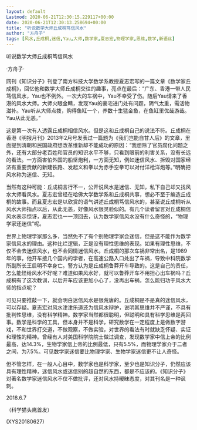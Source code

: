 ```yaml
---
layout: default
Lastmod: 2020-06-21T12:30:15.229117+00:00
date: 2020-06-21T12:30:13.258694+00:00
title: "听说数学大师丘成桐笃信风水"
author: "方舟子"
tags: [风水,丘成桐,迷信,Yau,大师,数学家,夏志宏,物理学家,思维,数学,新语丝]
---
```


听说数学大师丘成桐笃信风水

·方舟子·

网刊《知识分子》刊登了南方科技大学数学系教授夏志宏写的一篇文章《数学家丘成桐》，回忆他和数学大师丘成桐交往的趣事，亮点在最后：“广东、香港一带人民笃信风水，Yau也不例外。一次大的车祸中，Yau不幸受了伤。随后Yau请来了香港的风水大师。大师火眼金睛，发现Yau的豪宅进门处有问题，阴气太重，需活物滋补。Yau听从大师点拨，购得鱼缸一个，养数十生猛金鱼，在鱼缸里优哉游哉。Yau从此无恙。”

这是第一次有人透露丘成桐相信风水。但是这和丘成桐自己的说法不符。丘成桐在香港《明报月刊》2013年2月号发表过一篇题为《我们岂能自甘人后》的文章，里面提到清朝和民国政府想改革维新却不能成功的原因：“我想除了官员腐化问题之外，还有大部分老百姓和官员的知识水平不够，只看到眼前的利害关系，没有长远的看法。一方面害怕外国的船坚炮利，一方面无知，例如迷信风水、拆毁对国家经济有重要贡献的新建铁路、发起义和拳以为赤手空拳可以对付洋枪洋炮等。”明确把风水称为迷信、无知。

当然有这种可能：丘成桐言行不一，公开说风水是迷信、无知，私下自己却又找风水大师看风水。夏志宏曾经在哈佛大学数学系和丘成桐共事，想必不至于编造丘成桐的故事。而且夏志宏是以欣赏的语气讲述丘成桐笃信风水的，甚至说丘成桐听从风水大师指点以后，从此无恙，好像风水很灵验似的。有几个读者留言对丘成桐信风水表示惊讶，夏志宏也一一顶回去，认为数学家信风水没有什么奇怪的，“物理学家还迷信”呢。

世界上物理学家那么多，当然免不了有个别物理学家会迷信，但是这不能作为数学家信风水的理由。这种比烂逻辑，正是没有理性思维的表现。如果有理性思维，不仅不会去迷信风水，也不会同情迷信风水。丘成桐的那次车祸非常出名，是1989年的事，他开车接几个国内的学者，在高速公路入口处出了车祸，导致中科院数学所副所长王启明不幸身亡。警方认为是丘成桐鲁莽开车导致的。这是自己的责任，怎么能怪给风水不好呢？难道如果风水好，就可以鲁莽开车不用担心出车祸吗？丘成桐有了这次教训，以后开车应该更加小心了，没再出车祸，怎么能归功于风水大师的指点呢？

可见只要推敲一下，就会明白迷信风水是很荒唐的。丘成桐是不是真的迷信风水，可以存疑。夏志宏对风水津津乐道还为信风水辩护，说明其思维并不严谨，不具有批判性思维，没有科学精神。数学家当然都很聪明，但聪明和具有科学思维是两回事。数学是科学的工具，但本身并不是科学，研究数学在一定程度上是做数字游戏，不和世界打交道，不做观察，不做实验，对世界的看法有时就缺乏怀疑、实证和理性的精神。曾经有人对美国科学院院士做过调查，发现数学家中信上帝的比例最高，达14.3%，生物学家信上帝的比例最低，只有5.5%，而物理学家介于二者之间，为7.5%。可见数学家迷信要比物理学家、生物学家迷信更不让人奇怪。

但不管怎样，在一般人心目中，数学家也是科学家，至少也是知识分子，仍然应该具有理性精神，迷信风水或迷信别的超自然的东西，都是不应该的。《知识分子》对著名数学家迷信风水不仅不做批评，还对风水持暧昧态度，对其刊名是一种讽刺。

2018.6.7

（科学猫头鹰首发）

(XYS20180627)

